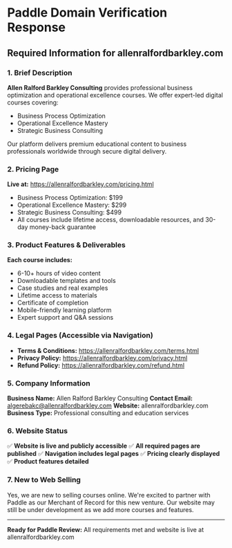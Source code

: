 # Paddle Domain Verification Response

## Required Information for allenralfordbarkley.com

### 1. Brief Description
**Allen Ralford Barkley Consulting** provides professional business optimization and operational excellence courses. We offer expert-led digital courses covering:
- Business Process Optimization
- Operational Excellence Mastery  
- Strategic Business Consulting

Our platform delivers premium educational content to business professionals worldwide through secure digital delivery.

### 2. Pricing Page
**Live at:** https://allenralfordbarkley.com/pricing.html
- Business Process Optimization: $199
- Operational Excellence Mastery: $299
- Strategic Business Consulting: $499
- All courses include lifetime access, downloadable resources, and 30-day money-back guarantee

### 3. Product Features & Deliverables
**Each course includes:**
- 6-10+ hours of video content
- Downloadable templates and tools
- Case studies and real examples
- Lifetime access to materials
- Certificate of completion
- Mobile-friendly learning platform
- Expert support and Q&A sessions

### 4. Legal Pages (Accessible via Navigation)
- **Terms & Conditions:** https://allenralfordbarkley.com/terms.html
- **Privacy Policy:** https://allenralfordbarkley.com/privacy.html  
- **Refund Policy:** https://allenralfordbarkley.com/refund.html

### 5. Company Information
**Business Name:** Allen Ralford Barkley Consulting
**Contact Email:** algerebakc@allenralfordbarkley.com
**Website:** allenralfordbarkley.com
**Business Type:** Professional consulting and education services

### 6. Website Status
✅ **Website is live and publicly accessible**
✅ **All required pages are published**
✅ **Navigation includes legal pages**
✅ **Pricing clearly displayed**
✅ **Product features detailed**

### 7. New to Web Selling
Yes, we are new to selling courses online. We're excited to partner with Paddle as our Merchant of Record for this new venture. Our website may still be under development as we add more courses and features.

---

**Ready for Paddle Review:** All requirements met and website is live at allenralfordbarkley.com
